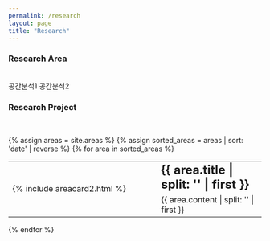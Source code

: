 ```yaml
---
permalink: /research
layout: page
title: "Research"
---
```


### Research Area
<br/>
공간분석1
공간분석2



### Research Project
<br/>

{% assign areas = site.areas %} 
{% assign sorted_areas = areas | sort: 'date' | reverse %}
{% for area in sorted_areas %}

<style>
.post-card__header > h4 {
    font-size: 1.3rem;
}
.page-content {
max-width: 62.5em;
}
table, table tr, table td {
    border: none;
    font-weight: 400;
}
td.left {
    vertical-align: top;
    width: 280px;
}
td > .post-card {
    width : 250px;
}
ul {
    padding-inline-start: 10px;
}
td.left-text {
    vertical-align: top;
    width: 280px;
    text-align: right;
    padding-right: 40px;
}
</style>

<table cellspacing="0" cellpadding="0">
    <tr>
        <td rowspan="2" style= "width: 280px;">{% include areacard2.html %}</td>
        <td><span style="font-size:150%; font-weight:bolder;">{{ area.title | split: '</div>' | first }}</span></td>
    </tr>
    <tr>
        <td>{{ area.content | split: '</div>' | first }} </div></td>
    </tr>
</table>


{% endfor %}
